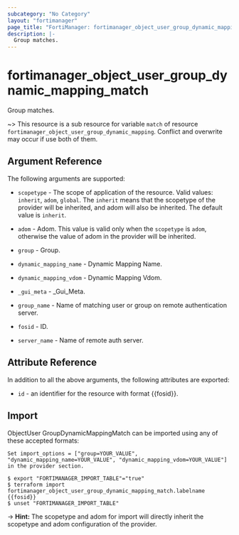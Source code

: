 ```yaml
---
subcategory: "No Category"
layout: "fortimanager"
page_title: "FortiManager: fortimanager_object_user_group_dynamic_mapping_match"
description: |-
  Group matches.
---
```


# fortimanager_object_user_group_dynamic_mapping_match
Group matches.

~> This resource is a sub resource for variable `match` of resource `fortimanager_object_user_group_dynamic_mapping`. Conflict and overwrite may occur if use both of them.



## Argument Reference


The following arguments are supported:

* `scopetype` - The scope of application of the resource. Valid values: `inherit`, `adom`, `global`. The `inherit` means that the scopetype of the provider will be inherited, and adom will also be inherited. The default value is `inherit`.
* `adom` - Adom. This value is valid only when the `scopetype` is `adom`, otherwise the value of adom in the provider will be inherited.
* `group` - Group.
* `dynamic_mapping_name` - Dynamic Mapping Name.
* `dynamic_mapping_vdom` - Dynamic Mapping Vdom.

* `_gui_meta` - _Gui_Meta.
* `group_name` - Name of matching user or group on remote authentication server.
* `fosid` - ID.
* `server_name` - Name of remote auth server.


## Attribute Reference

In addition to all the above arguments, the following attributes are exported:
* `id` - an identifier for the resource with format {{fosid}}.

## Import

ObjectUser GroupDynamicMappingMatch can be imported using any of these accepted formats:
```
Set import_options = ["group=YOUR_VALUE", "dynamic_mapping_name=YOUR_VALUE", "dynamic_mapping_vdom=YOUR_VALUE"] in the provider section.

$ export "FORTIMANAGER_IMPORT_TABLE"="true"
$ terraform import fortimanager_object_user_group_dynamic_mapping_match.labelname {{fosid}}
$ unset "FORTIMANAGER_IMPORT_TABLE"
```
-> **Hint:** The scopetype and adom for import will directly inherit the scopetype and adom configuration of the provider.
